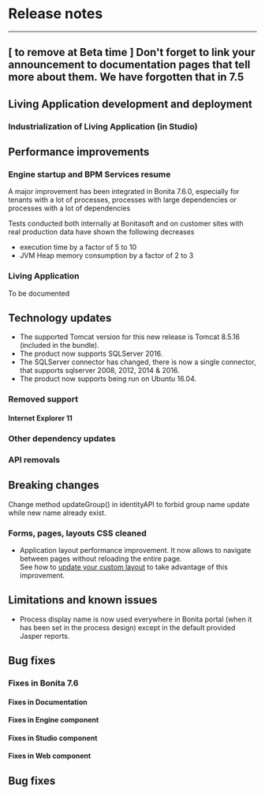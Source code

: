 # Release notes
-----
[ to remove at Beta time ]
Don't forget to link your announcement to documentation pages that tell more about them.
We have forgotten that in 7.5
-----
<a id="living-application-development-and-deployment"/>

## Living Application development and deployment


### Industrialization of Living Application (in Studio)

## Performance improvements

### Engine startup and BPM Services resume

A major improvement has been integrated in Bonita 7.6.0, especially for tenants with a lot of processes, processes with large dependencies or processes with a
lot of dependencies

Tests conducted both internally at Bonitasoft and on customer sites with real production data have shown the following decreases
* execution time by a factor of 5 to 10
* JVM Heap memory consumption by a factor of 2 to 3

### Living Application

To be documented


## Technology updates

* The supported Tomcat version for this new release is Tomcat 8.5.16 (included in the bundle).
* The product now supports SQLServer 2016.
* The SQLServer connector has changed, there is now a single connector, that supports sqlserver 2008, 2012, 2014 & 2016.
* The product now supports being run on Ubuntu 16.04.

### Removed support

#### Internet Explorer 11

### Other dependency updates

### API removals

## Breaking changes
Change method updateGroup() in identityAPI to forbid group name update while new name already exist.

### Forms, pages, layouts CSS cleaned
* Application layout performance improvement. It now allows to navigate between pages without reloading the entire page.  
  See how to [update your custom layout](customize-living-application-layout.md#improve-navigation) to take advantage of this improvement.


## Limitations and known issues

* Process display name is now used everywhere in Bonita portal (when it has been set in the process design) except in the default provided Jasper reports.

## Bug fixes

### Fixes in Bonita 7.6


#### Fixes in Documentation

#### Fixes in Engine component

#### Fixes in Studio component

#### Fixes in Web component


## Bug fixes 

